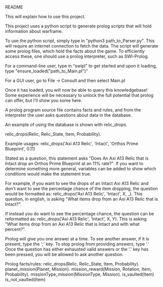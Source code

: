 README

This will explain how to use this project.

This project uses a python script to generate prolog scripts that will 
hold information about warframe.

To use the python script, simply type in "python3 path_to_Parser.py".
This will require an internet connection to fetch the data.
The script will generate some prolog files, which hold the facts about the game.
To efficiently access these, one should use a prolog interpreter, such as SWI-Prolog.

For a command-line user, type in "swipl" to get started and upon it loading, type "ensure_loaded("path_to_Main.pl")"

For a GUI user, go to File -> Consult and then select Main.pl

Once it has loaded, you will now be able to query this knowledgebase! Some experience will be necessary 
to unlock the full potential that prolog can offer, but I'll show you some here.

A prolog program source file contains facts and rules, and from the interpreter the user asks questions about data in the database.

An example of using the database is shown with relic_drops.

relic_drops(Relic, Relic_State, Item, Probability).

Example usages:
relic_drops('Axi A13 Relic', 'Intact', 'Orthos Prime Blueprint', 0.11)

Stated as a question, this statement asks "Does An Axi A13 Relic that is Intact drop an Orthos Prime Blueprint at an 11% rate?".
If you want to determine something more general, variables can be added to show which conditions would make the statement true.

For example, if you want to see the drops of an Intact Axi A13 Relic and don't want to see the percentage chance of the item dropping,
the question would be formatted as: relic_drops('Axi A13 Relic', 'Intact', X, _).
This question, in english, is asking "What items drop from an Axi A13 Relic that is Intact?".

If instead you do want to see the percentage chance, the question can be reformatted as:
relic_drops('Axi A13 Relic', 'Intact', X, Y).
This is asking "What items drop from an Axi A13 Relic that is Intact and with what percent?". 

Prolog will give you one answer at a time. To see another answer, if it is present, type the ';' key. To stop prolog from providing answers,
type '.' Once the question has either exhausted valid answers or the '.' key has been pressed, you will be allowed to ask another question.

Prolog facts/rules:
relic_drops(Relic, Relic_State, Item, Probability).
planet_mission(Planet, Mission).
mission_reward(Mission, Rotation, Item, Probability).
missionType_mission(MissionType, Mission).
is_vaulted(Item)
is_not_vaulted(Item)



